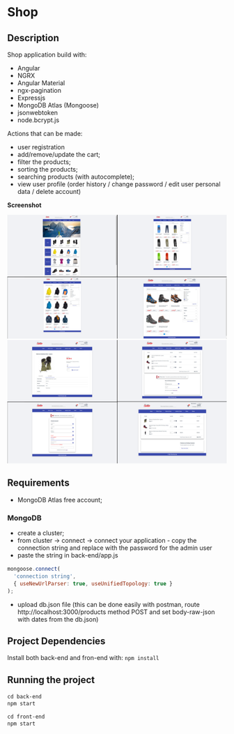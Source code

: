 # Shop

## Description

Shop application build with:
* Angular
* NGRX
* Angular Material
* ngx-pagination
* Expressjs
* MongoDB Atlas (Mongoose)
* jsonwebtoken
* node.bcrypt.js

Actions that can be made:
* user registration
* add/remove/update the cart;
* filter the products;
* sorting the products;
* searching products (with autocomplete); 
* view user profile (order history / change password / edit user personal data / delete account)


__Screenshot__

![alt text](https://raw.githubusercontent.com/AndreiGolopenta/shop/master/front-end/src/assets/screenshots/img1.png)
![alt text](https://raw.githubusercontent.com/AndreiGolopenta/shop/master/front-end/src/assets/screenshots/img2.png)

## Requirements

* MongoDB Atlas free account;

### MongoDB

* create a cluster;
* from cluster -> connect -> connect your application - copy the connection string and replace <password> with the password for the admin user
* paste the string in back-end/app.js 
```js
mongoose.connect(
  'connection string',
  { useNewUrlParser: true, useUnifiedTopology: true }
);
```
* upload db.json file (this can be done easily with postman, route http://localhost:3000/products method POST and set body-raw-json with dates from the db.json)

## Project Dependencies
Install both back-end and fron-end with:
`npm install`

## Running the project
```cli
cd back-end
npm start
```
```cli
cd front-end
npm start
```


